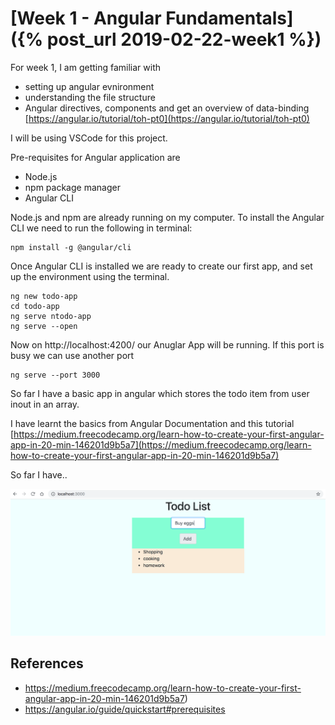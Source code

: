 # [Week 1 - Angular Fundamentals]({% post_url 2019-02-22-week1 %})



For week 1, I am getting familiar with 
 - setting up angular evnironment
 - understanding the file structure
 - Angular directives, components and get an overview of data-binding
 [https://angular.io/tutorial/toh-pt0](https://angular.io/tutorial/toh-pt0)
 
I will be using VSCode for this project.

Pre-requisites for Angular application are
 - Node.js
 - npm package manager
 - Angular CLI
 
 Node.js and npm are already running on my computer. 
 To install the Angular CLI we need to run the following in terminal: 
 
  ```
 npm install -g @angular/cli
 
   ```
 Once Angular CLI is installed we are ready to create our first app, and set up the environment using the terminal.
 
   ```
ng new todo-app
cd todo-app
ng serve ntodo-app
ng serve --open

  ```
Now on http://localhost:4200/ our Anuglar App will be running. If this port is busy we can use another port 

 ```
ng serve --port 3000
 ```
So far I have a basic app in angular which stores the todo item from user inout in an array. 

I have learnt the basics from Angular Documentation and this tutorial [https://medium.freecodecamp.org/learn-how-to-create-your-first-angular-app-in-20-min-146201d9b5a7](https://medium.freecodecamp.org/learn-how-to-create-your-first-angular-app-in-20-min-146201d9b5a7)

So far I have..

![todo](/images/todo.png)

## References 
- https://medium.freecodecamp.org/learn-how-to-create-your-first-angular-app-in-20-min-146201d9b5a7)
- https://angular.io/guide/quickstart#prerequisites


